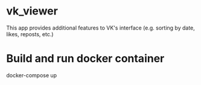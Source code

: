 # vk_viewer
 This app provides additional features to VK's interface (e.g. sorting by date, likes, reposts, etc.) 
 
 # Build and run docker container
docker-compose up
